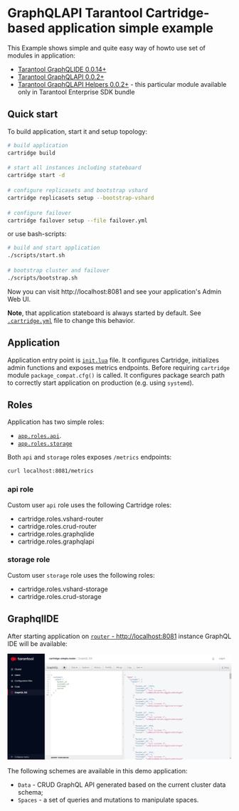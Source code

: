 # GraphQLAPI Tarantool Cartridge-based application simple example

This Example shows simple and quite easy way of howto use set of modules in application:

- [Tarantool GraphQLIDE 0.0.14+](https://github.com/tarantool/graphqlide)
- [Tarantool GraphQLAPI 0.0.2+](https://github.com/tarantool/graphqlapi)
- [Tarantool GraphQLAPI Helpers 0.0.2+](https://github.com/tarantool/graphqlapi-helpers) - this particular module available only in Tarantool Enterprise SDK bundle

## Quick start

To build application, start it and setup topology:

```bash
# build application
cartridge build

# start all instances including stateboard
cartridge start -d

# configure replicasets and bootstrap vshard
cartridge replicasets setup --bootstrap-vshard

# configure failover
cartridge failover setup --file failover.yml
```

or use bash-scripts:

```bash
# build and start application
./scripts/start.sh

# bootstrap cluster and failover
./scripts/bootstrap.sh
```

Now you can visit http://localhost:8081 and see your application's Admin Web UI.

**Note**, that application stateboard is always started by default.
See [`.cartridge.yml`](./.cartridge.yml) file to change this behavior.

## Application

Application entry point is [`init.lua`](./init.lua) file.
It configures Cartridge, initializes admin functions and exposes metrics endpoints.
Before requiring `cartridge` module `package_compat.cfg()` is called.
It configures package search path to correctly start application on production
(e.g. using `systemd`).

## Roles

Application has two simple roles:

- [`app.roles.api`](./app/roles/api.lua).
- [`app.roles.storage`](./app/roles/storage.lua)

Both `api` and `storage` roles exposes `/metrics` endpoints:

```bash
curl localhost:8081/metrics
```

### api role

Custom user `api` role uses the following Cartridge roles:

- cartridge.roles.vshard-router
- cartridge.roles.crud-router
- cartridge.roles.graphqlide
- cartridge.roles.graphqlapi

### storage role

Custom user `storage` role uses the following roles:

- cartridge.roles.vshard-storage
- cartridge.roles.crud-storage

## GraphqlIDE

After starting application on [`router` - http://localhost:8081](http://localhost:8081) instance GraphQL IDE will be available:

![GraphQL IDE](./resources/GraphQLIDE.jpg "GraphQL IDE")

The following schemes are available in this demo application:

- `Data` - CRUD GraphQL API generated based on the current cluster data schema;
- `Spaces` - a set of queries and mutations to manipulate spaces.
